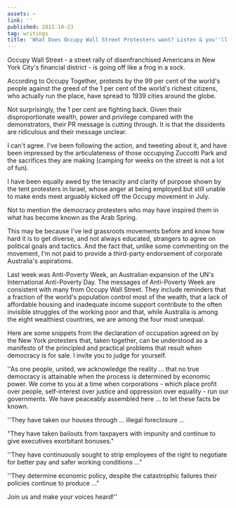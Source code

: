 ```yaml
---
assets: ~
link: ''
published: 2011-10-23
tag: writings
title: 'What Does Occupy Wall Street Protesters want? Listen & you''ll learn '
---
```

Occupy Wall Street - a street rally of disenfranchised Americans in New York City's financial district - is going off like a frog in a sock. 

According to Occupy Together, protests by the 99 per cent of the world's people against the greed of the 1 per cent of the world's richest citizens, who actually run the place, have spread to 1939 cities around the globe.

Not surprisingly, the 1 per cent are fighting back. Given their disproportionate wealth, power and privilege compared with the demonstrators, their PR message is cutting through. It is that the dissidents are ridiculous and their message unclear.

I can't agree. I've been following the action, and tweeting about it, and have been impressed by the articulateness of those occupying Zuccotti Park and the sacrifices they are making (camping for weeks on the street is not a lot of fun).

I have been equally awed by the tenacity and clarity of purpose shown by the tent protesters in Israel, whose anger at being employed but still unable to make ends meet arguably kicked off the Occupy movement in July.

Not to mention the democracy protesters who may have inspired them in what has become known as the Arab Spring.

This may be because I've led grassroots movements before and know how hard it is to get diverse, and not always educated, strangers to agree on political goals and tactics. And the fact that, unlike some commenting on the movement, I'm not paid to provide a third-party endorsement of corporate Australia's aspirations.

Last week was Anti-Poverty Week, an Australian expansion of the UN's International Anti-Poverty Day. The messages of Anti-Poverty Week are consistent with many from Occupy Wall Street. They include reminders that a fraction of the world's population control most of the wealth, that a lack of affordable housing and inadequate income support contribute to the often invisible struggles of the working poor and that, while Australia is among the eight wealthiest countries, we are among the four most unequal.

Here are some snippets from the declaration of occupation agreed on by the New York protesters that, taken together, can be understood as a manifesto of the principled and practical problems that result when democracy is for sale. I invite you to judge for yourself.

''As one people, united, we acknowledge the reality … that no true democracy is attainable when the process is determined by economic power. We come to you at a time when corporations - which place profit over people, self-interest over justice and oppression over equality - run our governments. We have peaceably assembled here … to let these facts be known.

''They have taken our houses through … illegal foreclosure … 

"They have taken bailouts from taxpayers with impunity and continue to give executives exorbitant bonuses."

''They have continuously sought to strip employees of the right to negotiate for better pay and safer working conditions …"

''They determine economic policy, despite the catastrophic failures their policies continue to produce …"

Join us and make your voices heard!''